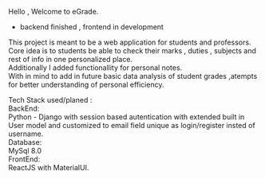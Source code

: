Hello , Welcome to eGrade.
  - backend finished , frontend in development 

This project is meant to be a web application for students and professors.<br/>
Core idea is to students be able to check their marks , duties , subjects and rest of info in one personalized place.<br/>
Additionally I added functionallity for personal notes.<br/>
With in mind to add in future basic data analysis of student grades ,atempts for better understanding of personal efficiency.<br/>

Tech Stack used/planed :<br/>
 BackEnd:<br/>
  Python - Django with session based autentication with extended built in User model and customized to email field unique as login/register insted of username.<br/>
 Database:<br/>
  MySql 8.0<br/>
 FrontEnd:<br/>
  ReactJS with MaterialUI.<br/>
